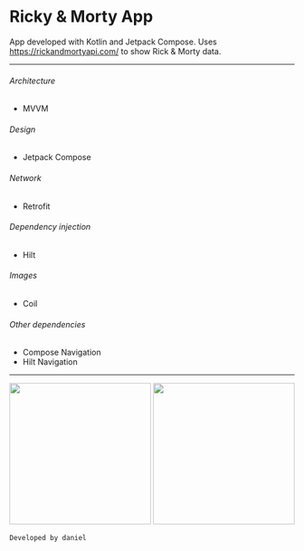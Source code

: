 # Ricky & Morty App
App developed with Kotlin and Jetpack Compose. Uses https://rickandmortyapi.com/ to show Rick & Morty data.

-------------------------------------------

###### Architecture
- MVVM

###### Design
- Jetpack Compose

###### Network
- Retrofit

###### Dependency injection
- Hilt

###### Images
- Coil

###### Other dependencies
- Compose Navigation
- Hilt Navigation

-------------------------------------------

<p align="middle" float="left">
  <img src="/img_1.png" width="250" />
  <img src="/img.png" width="250" />
</p>

```
Developed by daniel
```
